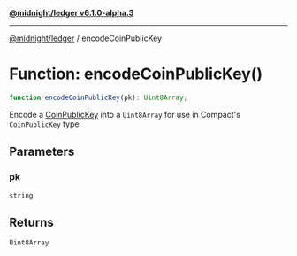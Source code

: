 [**@midnight/ledger v6.1.0-alpha.3**](../README.md)

***

[@midnight/ledger](../globals.md) / encodeCoinPublicKey

# Function: encodeCoinPublicKey()

```ts
function encodeCoinPublicKey(pk): Uint8Array;
```

Encode a [CoinPublicKey](../type-aliases/CoinPublicKey.md) into a `Uint8Array` for use in Compact's
`CoinPublicKey` type

## Parameters

### pk

`string`

## Returns

`Uint8Array`

